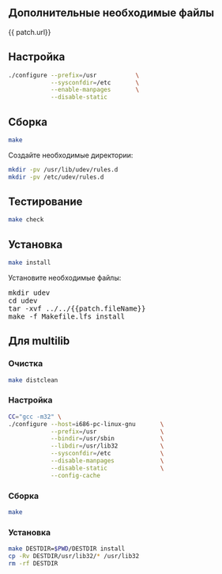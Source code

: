 <package-info :package="package" showsbu2 ></package-info>

<script>
		new Vue({
		el: '#main',
		data: { package: {}, patch: {} },
		mounted: function () {
				this.getPackage('eudev');
				this.getBzipPatch();
		},
		methods: {
			getPackage: function(name) {
					getPackage(name)
					.then(response => this.package = response);
			},
			getBzipPatch: function() {
					getPackage('udev')
					.then(response => this.patch = response);
			},
		}
  })
</script>

## Дополнительные необходимые файлы

<a :href="patch.url">{{ patch.url}}</a>

## Настройка


```bash
./configure --prefix=/usr           \
            --sysconfdir=/etc       \
            --enable-manpages       \
            --disable-static
```

## Сборка


```bash
make
```

Создайте необходимые директории:

```bash
mkdir -pv /usr/lib/udev/rules.d
mkdir -pv /etc/udev/rules.d
```

## Тестирование

```bash
make check
```

## Установка

```bash
make install
```

Установите необходимые файлы:

<pre class="pre">
mkdir udev
cd udev
tar -xvf ../../{{patch.fileName}}
make -f Makefile.lfs install
</pre>
 
## Для multilib

### Очистка

```bash
make distclean
```

### Настройка

```bash
CC="gcc -m32" \
./configure --host=i686-pc-linux-gnu       \
            --prefix=/usr                  \
            --bindir=/usr/sbin             \
            --libdir=/usr/lib32            \
            --sysconfdir=/etc              \
            --disable-manpages             \
            --disable-static               \
            --config-cache
```

### Сборка 

```bash
make
```

### Установка

```bash
make DESTDIR=$PWD/DESTDIR install
cp -Rv DESTDIR/usr/lib32/* /usr/lib32
rm -rf DESTDIR
```
